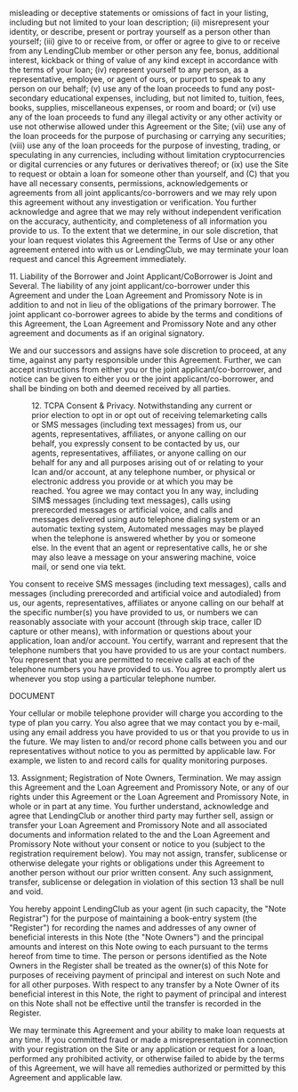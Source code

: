 <!-- PageHeader="This is a copy of an authoritative document" -->

misleading or deceptive statements or omissions of fact in your listing, including but not limited to your loan description; (ii) misrepresent
your identity, or describe, present or portray yourself as a person other than yourself; (iii) give to or receive from, or offer or agree to give to
or receive from any LendingClub member or other person any fee, bonus, additional interest, kickback or thing of value of any kind except in
accordance with the terms of your loan; (iv) represent yourself to any person, as a representative, employee, or agent of ours, or purport to
speak to any person on our behalf; (v) use any of the loan proceeds to fund any post-secondary educational expenses, including, but not
limited to, tuition, fees, books, supplies, miscellaneous expenses, or room and board; or (vi) use any of the loan proceeds to fund any illegal
activity or any other activity or use not otherwise allowed under this Agreement or the Site; (vii) use any of the loan proceeds for the purpose
of purchasing or carrying any securities; (viii) use any of the loan proceeds for the purpose of investing, trading, or speculating in any
currencies, including without limitation cryptocurrencies or digital currencies or any futures or derivatives thereof; or (ix) use the Site to
request or obtain a loan for someone other than yourself, and (C) that you have all necessary consents, permissions, acknowledgements or
agreements from all joint applicants/co-borrowers and we may rely upon this agreement without any investigation or verification. You further
acknowledge and agree that we may rely without independent verification on the accuracy, authenticity, and completeness of all information
you provide to us. To the extent that we determine, in our sole discretion, that your loan request violates this Agreement the Terms of Use
or any other agreement entered into with us or LendingClub, we may terminate your loan request and cancel this Agreement immediately.

11\. Liability of the Borrower and Joint Applicant/CoBorrower is Joint and Several. The liability of any joint applicant/co-borrower
under this Agreement and under the Loan Agreement and Promissory Note is in addition to and not in lieu of the obligations of the primary
borrower. The joint applicant co-borrower agrees to abide by the terms and conditions of this Agreement, the Loan Agreement and
Promissory Note and any other agreement and documents as if an original signatory.

We and our successors and assigns have sole discretion to proceed, at any time, against any party responsible under this Agreement.
Further, we can accept instructions from either you or the joint applicant/co-borrower, and notice can be given to either you or the joint
applicant/co-borrower, and shall be binding on both and deemed received by all parties.


<figure>

12\. TCPA Consent & Privacy. Notwithstanding any current or prior election to opt in or opt out of receiving telemarketing calls or SMS
messages (including text messages) from us, our agents, representatives, affiliates, or anyone calling on our behalf, you expressly consent
to be contacted by us, our agents, representatives, affiliates, or anyone calling on our behalf for any and all purposes arising out of or
relating to your Ican and/or account, at any telephone number, or physical or electronic address you provide or at which you may be
reached. You agree we may contact you In any way, including SIM$ messages (including text messages), calls using prerecorded messages
or artificial voice, and calls and messages delivered using auto telephone dialing system or an automatic texting system, Automated
messages may be played when the telephone is answered whether by you or someone else. In the event that an agent or representative
calls, he or she may also leave a message on your answering machine, voice mail, or send one via tekt.

</figure>


You consent to receive SMS messages (including text messages), calls and messages (including prerecorded and artificial voice and
autodialed) from us, our agents, representatives, affiliates or anyone calling on our behalf at the specific number(s) you have provided to us,
or numbers we can reasonably associate with your account (through skip trace, caller ID capture or other means), with information or
questions about your application, loan and/or account. You certify, warrant and represent that the telephone numbers that you have
provided to us are your contact numbers. You represent that you are permitted to receive calls at each of the telephone numbers you have
provided to us. You agree to promptly alert us whenever you stop using a particular telephone number.

DOCUMENT

Your cellular or mobile telephone provider will charge you according to the type of plan you carry. You also agree that we may contact you by
e-mail, using any email address you have provided to us or that you provide to us in the future. We may listen to and/or record phone calls
between you and our representatives without notice to you as permitted by applicable law. For example, we listen to and record calls for
quality monitoring purposes.

13\. Assignment; Registration of Note Owners, Termination. We may assign this Agreement and the Loan Agreement and Promissory
Note, or any of our rights under this Agreement or the Loan Agreement and Promissory Note, in whole or in part at any time. You further
understand, acknowledge and agree that LendingClub or another third party may further sell, assign or transfer your Loan Agreement and
Promissory Note and all associated documents and information related to the and the Loan Agreement and Promissory Note without your
consent or notice to you (subject to the registration requirement below). You may not assign, transfer, sublicense or otherwise delegate
your rights or obligations under this Agreement to another person without our prior written consent. Any such assignment, transfer,
sublicense or delegation in violation of this section 13 shall be null and void.

You hereby appoint LendingClub as your agent (in such capacity, the "Note Registrar") for the purpose of maintaining a book-entry system
(the "Register") for recording the names and addresses of any owner of beneficial interests in this Note (the "Note Owners") and the
principal amounts and interest on this Note owing to each pursuant to the terms hereof from time to time. The person or persons identified
as the Note Owners in the Register shall be treated as the owner(s) of this Note for purposes of receiving payment of principal and interest
on such Note and for all other purposes. With respect to any transfer by a Note Owner of its beneficial interest in this Note, the right to
payment of principal and interest on this Note shall not be effective until the transfer is recorded in the Register.

We may terminate this Agreement and your ability to make loan requests at any time. If you committed fraud or made a misrepresentation in
connection with your registration on the Site or any application or request for a loan, performed any prohibited activity, or otherwise failed to
abide by the terms of this Agreement, we will have all remedies authorized or permitted by this Agreement and applicable law.

<!-- PageFooter="The authoritative document is maintained by LendingClub Corporation and this copy was created Oct 17 2018 01:53:29" -->
<!-- PageBreak -->

